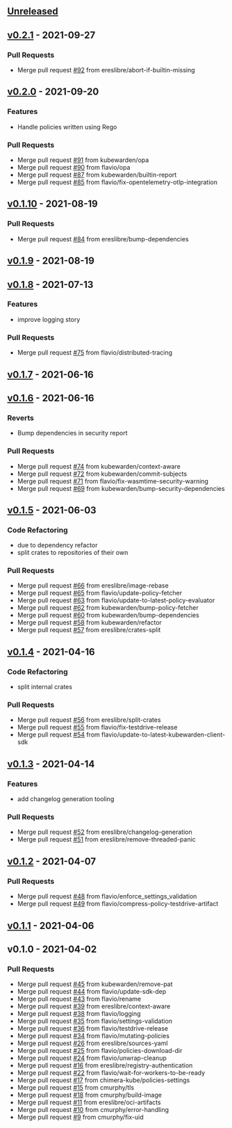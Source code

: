 <a name="unreleased"></a>
## [Unreleased]


<a name="v0.2.1"></a>
## [v0.2.1] - 2021-09-27
### Pull Requests
- Merge pull request [#92](https://github.com/kubewarden/policy-server/issues/92) from ereslibre/abort-if-builtin-missing


<a name="v0.2.0"></a>
## [v0.2.0] - 2021-09-20
### Features
- Handle policies written using Rego

### Pull Requests
- Merge pull request [#91](https://github.com/kubewarden/policy-server/issues/91) from kubewarden/opa
- Merge pull request [#90](https://github.com/kubewarden/policy-server/issues/90) from flavio/opa
- Merge pull request [#87](https://github.com/kubewarden/policy-server/issues/87) from kubewarden/builtin-report
- Merge pull request [#85](https://github.com/kubewarden/policy-server/issues/85) from flavio/fix-opentelemetry-otlp-integration


<a name="v0.1.10"></a>
## [v0.1.10] - 2021-08-19
### Pull Requests
- Merge pull request [#84](https://github.com/kubewarden/policy-server/issues/84) from ereslibre/bump-dependencies


<a name="v0.1.9"></a>
## [v0.1.9] - 2021-08-19

<a name="v0.1.8"></a>
## [v0.1.8] - 2021-07-13
### Features
- improve logging story

### Pull Requests
- Merge pull request [#75](https://github.com/kubewarden/policy-server/issues/75) from flavio/distributed-tracing


<a name="v0.1.7"></a>
## [v0.1.7] - 2021-06-16

<a name="v0.1.6"></a>
## [v0.1.6] - 2021-06-16
### Reverts
- Bump dependencies in security report

### Pull Requests
- Merge pull request [#74](https://github.com/kubewarden/policy-server/issues/74) from kubewarden/context-aware
- Merge pull request [#72](https://github.com/kubewarden/policy-server/issues/72) from kubewarden/commit-subjects
- Merge pull request [#71](https://github.com/kubewarden/policy-server/issues/71) from flavio/fix-wasmtime-security-warning
- Merge pull request [#69](https://github.com/kubewarden/policy-server/issues/69) from kubewarden/bump-security-dependencies


<a name="v0.1.5"></a>
## [v0.1.5] - 2021-06-03
### Code Refactoring
- due to dependency refactor
- split crates to repositories of their own

### Pull Requests
- Merge pull request [#66](https://github.com/kubewarden/policy-server/issues/66) from ereslibre/image-rebase
- Merge pull request [#65](https://github.com/kubewarden/policy-server/issues/65) from flavio/update-policy-fetcher
- Merge pull request [#63](https://github.com/kubewarden/policy-server/issues/63) from flavio/update-to-latest-policy-evaluator
- Merge pull request [#62](https://github.com/kubewarden/policy-server/issues/62) from kubewarden/bump-policy-fetcher
- Merge pull request [#60](https://github.com/kubewarden/policy-server/issues/60) from kubewarden/bump-dependencies
- Merge pull request [#58](https://github.com/kubewarden/policy-server/issues/58) from kubewarden/refactor
- Merge pull request [#57](https://github.com/kubewarden/policy-server/issues/57) from ereslibre/crates-split


<a name="v0.1.4"></a>
## [v0.1.4] - 2021-04-16
### Code Refactoring
- split internal crates

### Pull Requests
- Merge pull request [#56](https://github.com/kubewarden/policy-server/issues/56) from ereslibre/split-crates
- Merge pull request [#55](https://github.com/kubewarden/policy-server/issues/55) from flavio/fix-testdrive-release
- Merge pull request [#54](https://github.com/kubewarden/policy-server/issues/54) from flavio/update-to-latest-kubewarden-client-sdk


<a name="v0.1.3"></a>
## [v0.1.3] - 2021-04-14
### Features
- add changelog generation tooling

### Pull Requests
- Merge pull request [#52](https://github.com/kubewarden/policy-server/issues/52) from ereslibre/changelog-generation
- Merge pull request [#51](https://github.com/kubewarden/policy-server/issues/51) from ereslibre/remove-threaded-panic


<a name="v0.1.2"></a>
## [v0.1.2] - 2021-04-07
### Pull Requests
- Merge pull request [#48](https://github.com/kubewarden/policy-server/issues/48) from flavio/enforce_settings_validation
- Merge pull request [#49](https://github.com/kubewarden/policy-server/issues/49) from flavio/compress-policy-testdrive-artifact


<a name="v0.1.1"></a>
## [v0.1.1] - 2021-04-06

<a name="v0.1.0"></a>
## v0.1.0 - 2021-04-02
### Pull Requests
- Merge pull request [#45](https://github.com/kubewarden/policy-server/issues/45) from kubewarden/remove-pat
- Merge pull request [#44](https://github.com/kubewarden/policy-server/issues/44) from flavio/update-sdk-dep
- Merge pull request [#43](https://github.com/kubewarden/policy-server/issues/43) from flavio/rename
- Merge pull request [#39](https://github.com/kubewarden/policy-server/issues/39) from ereslibre/context-aware
- Merge pull request [#38](https://github.com/kubewarden/policy-server/issues/38) from flavio/logging
- Merge pull request [#35](https://github.com/kubewarden/policy-server/issues/35) from flavio/settings-validation
- Merge pull request [#36](https://github.com/kubewarden/policy-server/issues/36) from flavio/testdrive-release
- Merge pull request [#34](https://github.com/kubewarden/policy-server/issues/34) from flavio/mutating-policies
- Merge pull request [#26](https://github.com/kubewarden/policy-server/issues/26) from ereslibre/sources-yaml
- Merge pull request [#25](https://github.com/kubewarden/policy-server/issues/25) from flavio/policies-download-dir
- Merge pull request [#24](https://github.com/kubewarden/policy-server/issues/24) from flavio/unwrap-cleanup
- Merge pull request [#16](https://github.com/kubewarden/policy-server/issues/16) from ereslibre/registry-authentication
- Merge pull request [#22](https://github.com/kubewarden/policy-server/issues/22) from flavio/wait-for-workers-to-be-ready
- Merge pull request [#17](https://github.com/kubewarden/policy-server/issues/17) from chimera-kube/policies-settings
- Merge pull request [#15](https://github.com/kubewarden/policy-server/issues/15) from cmurphy/tls
- Merge pull request [#18](https://github.com/kubewarden/policy-server/issues/18) from cmurphy/build-image
- Merge pull request [#11](https://github.com/kubewarden/policy-server/issues/11) from ereslibre/oci-artifacts
- Merge pull request [#10](https://github.com/kubewarden/policy-server/issues/10) from cmurphy/error-handling
- Merge pull request [#9](https://github.com/kubewarden/policy-server/issues/9) from cmurphy/fix-uid


[Unreleased]: https://github.com/kubewarden/policy-server/compare/v0.2.1...HEAD
[v0.2.1]: https://github.com/kubewarden/policy-server/compare/v0.2.0...v0.2.1
[v0.2.0]: https://github.com/kubewarden/policy-server/compare/v0.1.10...v0.2.0
[v0.1.10]: https://github.com/kubewarden/policy-server/compare/v0.1.9...v0.1.10
[v0.1.9]: https://github.com/kubewarden/policy-server/compare/v0.1.8...v0.1.9
[v0.1.8]: https://github.com/kubewarden/policy-server/compare/v0.1.7...v0.1.8
[v0.1.7]: https://github.com/kubewarden/policy-server/compare/v0.1.6...v0.1.7
[v0.1.6]: https://github.com/kubewarden/policy-server/compare/v0.1.5...v0.1.6
[v0.1.5]: https://github.com/kubewarden/policy-server/compare/v0.1.4...v0.1.5
[v0.1.4]: https://github.com/kubewarden/policy-server/compare/v0.1.3...v0.1.4
[v0.1.3]: https://github.com/kubewarden/policy-server/compare/v0.1.2...v0.1.3
[v0.1.2]: https://github.com/kubewarden/policy-server/compare/v0.1.1...v0.1.2
[v0.1.1]: https://github.com/kubewarden/policy-server/compare/v0.1.0...v0.1.1
